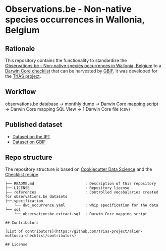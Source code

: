 # Observations.be - Non-native species occurrences in Wallonia, Belgium

## Rationale

This repository contains the functionality to standardize the [Observations.be - Non-native species occurrences in Wallonia, Belgium](https://observations.be/user/inquiry/170271) to a [Darwin Core checklist](https://www.gbif.org/dataset-classes) that can be harvested by [GBIF](http://www.gbif.org). It was developed for the [TrIAS project](http://trias-project.be).

## Workflow

observations.be database → monthly dump → Darwin Core [mapping script](https://github.com/trias-project/natagora-alien-occurrences/blob/master/sql/observationsbe-extract.sql) → Darwin Core mapping SQL View -> 1 	Darwin Core file (csv)

## Published dataset

* [Dataset on the IPT](https://ipt.biodiversity.be/resource?r=natagora-alien-occurrences)
* [Dataset on GBIF](https://www.gbif.org/dataset/629befd5-fb45-4365-95c4-d07e72479b37)

## Repo structure

The repository structure is based on [Cookiecutter Data Science](http://drivendata.github.io/cookiecutter-data-science/) and the [Checklist recipe](https://github.com/trias-project/checklist-recipe). 

```
├── README.md              			: Description of this repository
├── LICENSE                			: Repository license
├── references			   			: Controlled vocabularies created for observations.be datasets
├── specification		   
	└── dwc_occurrence.yaml			: whip specification for the data
└── sql 						
    └── observationsbe-extract.sql 	: Darwin Core mapping script

## Contributors

[List of contributors](https://github.com/trias-project/alien-mollusca-checklist/contributors)

## License
